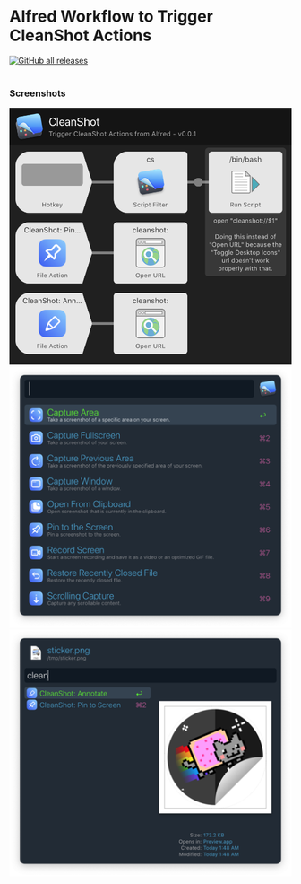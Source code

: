 # Alfred Workflow to Trigger CleanShot Actions
<a href="https://github.com/mr-pennyworth/alfred-cleanshot/releases/latest/">
  <img alt="GitHub all releases" src="https://img.shields.io/github/downloads/mr-pennyworth/alfred-cleanshot/total">
</a><br/><br/>

### Screenshots
![workflow](screenshots/workflow-editor.png)
![all actions](screenshots/actions-list.png)
![file actions](screenshots/file-actions.png)
